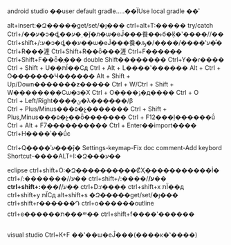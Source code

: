 android studio
��user default  gradle.....��ΪUse local gradle ��ʾ

alt+insert:�Զ�����get/set/�ȷ���
ctrl+alt+T:����� try/catch
Ctrl+/��ע�ͻ�ȡ��ע�͵�ǰ�л�ѡ�еĴ���飬��˫б�ܵķ�ʽ����//��
Ctrl+shift+/:ע�ͻ�ȡ��ע��ѡ�еĴ���飬�ԡ�/*����*/����ʽע�ͣ�
Ctrl+R���滻
Ctrl+Shift+R��ȫ���滻
Ctrl+F������
Ctrl+Shift+F��ȫ�ֲ���
double Shift��������
Ctrl+Y��ɾ����
Ctrl + Shift + U��תΪ��Сд 
Ctrl + Alt + L����ʽ������
Alt + Ctrl + O�������Ч������
Alt + Shift + Up/Down�������ƶ�����
Ctrl + W/Ctrl + Shift + W��������Сѡ�з�Χ
Ctrl + O����ݸ�д����	Ctrl + O	
Ctrl + Left/Right����ݶ�λ������/β	
Ctrl + Plus/Minus���۵�չ�������
Ctrl + Shift + Plus,Minus���۵�չ��ȫ�������
Ctrl + F12���ļ������ṹ
Ctrl + Alt + F7����������
Ctrl + Enter��import����
Ctrl+H����ʾ��ṹͼ

Ctrl+Q����ʾע���ĵ�
Settings-keymap-Fix doc comment-Add keybord Shortcut-����ALT+I:�Զ���ע��

eclipse
ctrl+shift+O:�Զ����������ȻҲ�����������İ� 
ctrl+/:�������//ע��
ctrl+shift+/:����/**/ע��
ctrl+shift+\:���/**/ע��
ctrl+D:ɾ����
ctrl+shift+x   תΪ��д     
ctrl+shift+y   תΪСд 
alt+shift+s �Զ�����get/set/�ȷ���
ctrl+shift+r������Դ
ctrl+o������outline
ctrl+e������ת���༭��
ctrl+shift+f����ʽ������

visual studio
Ctrl+K+F ��ʽ��ѡ�еĴ���(����ĸ�ʽ����)  

